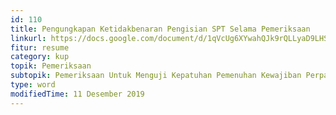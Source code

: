 ```yaml
---
id: 110
title: Pengungkapan Ketidakbenaran Pengisian SPT Selama Pemeriksaan
linkurl: https://docs.google.com/document/d/1qVcUg6XYwahQJk9rQLLyaD9LHSY1RhWIdKuAXKZu4SY/edit?usp=drivesdk
fitur: resume
category: kup
topik: Pemeriksaan
subtopik: Pemeriksaan Untuk Menguji Kepatuhan Pemenuhan Kewajiban Perpajakan (Sejak 1 Februari 2013)
type: word
modifiedTime: 11 Desember 2019
---
```


